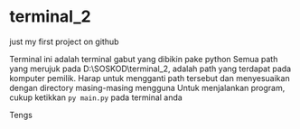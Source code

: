 # terminal_2
just my first project on github

Terminal ini adalah terminal gabut yang dibikin pake python
Semua path yang merujuk pada D:\SOSKOD\terminal_2, adalah path yang terdapat pada komputer pemilik. Harap untuk mengganti path tersebut dan menyesuaikan dengan directory masing-masing mengguna
Untuk menjalankan program, cukup ketikkan `py main.py` pada terminal anda

Tengs

